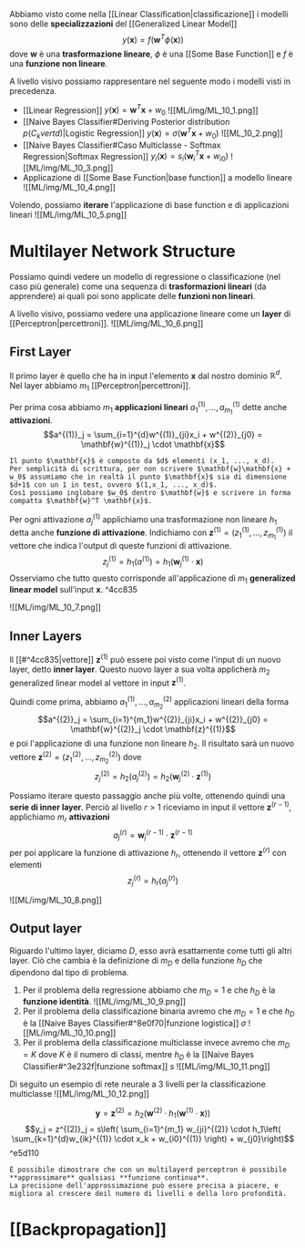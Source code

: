 Abbiamo visto come nella [[Linear Classification|classificazione]] i modelli sono delle **specializzazioni** del [[Generalized Linear Model]] $$y(\mathbf{x}) = f(\mathbf{w}^T\phi(\mathbf{x}))$$ dove $\mathbf{w}$ è una **trasformazione lineare**, $\phi$ è una [[Some Base Function]] e $f$ è una **funzione non lineare**.

A livello visivo possiamo rappresentare nel seguente modo i modelli visti in precedenza.
- [[Linear Regression]] $y(\mathbf{x}) = \mathbf{w}^T\mathbf{x} + w_0$ 
  ![[ML/img/ML_10_1.png]]
- [[Naive Bayes Classifier#Deriving Posterior distribution $p(C_k vert d)$|Logistic Regression]] $y(\mathbf{x}) = \sigma(\mathbf{w}^T\mathbf{x} + w_0)$
  ![[ML_10_2.png]]
- [[Naive Bayes Classifier#Caso Multiclasse - Softmax Regression|Softmax Regression]] $y_i(\mathbf{x}) = s_i(\mathbf{w}_i^T\mathbf{x} + w_{i0})$ 
  ![[ML/img/ML_10_3.png]] 
- Applicazione di [[Some Base Function|base function]] a modello lineare 
  ![[ML/img/ML_10_4.png]]

Volendo, possiamo **iterare** l'applicazione di base function e di applicazioni lineari
![[ML/img/ML_10_5.png]]


# Multilayer Network Structure
Possiamo quindi vedere un modello di regressione o classificazione (nel caso più generale) come una sequenza di **trasformazioni lineari** (da apprendere) ai quali poi sono applicate delle **funzioni non lineari**.

A livello visivo, possiamo vedere una applicazione lineare come un **layer** di [[Perceptron|percettroni]].
![[ML/img/ML_10_6.png]]

## First Layer
Il primo layer è quello che ha in input l'elemento $\mathbf{x}$ dal nostro dominio $\mathbb{R}^d$.
Nel layer abbiamo $m_1$ [[Perceptron|percettroni]].

Per prima cosa abbiamo $m_1$ **applicazioni lineari** $a^{(1)}_1, ..., a^{(1)}_{m_1}$ dette anche **attivazioni**.
$$a^{(1)}_j = \sum_{i=1}^{d}w^{(1)}_{ji}x_i + w^{(2)}_{j0} = \mathbf{w}^{(1)}_j  \cdot \mathbf{x}$$
```ad-note
Il punto $\mathbf{x}$ è composto da $d$ elementi (x_1, ..., x_d).
Per semplicità di scrittura, per non scrivere $\mathbf{w}\mathbf{x} + w_0$ assumiamo che in realtà il punto $\mathbf{x}$ sia di dimensione $d+1$ con un 1 in test, ovvero $(1,x_1, ..., x_d)$.
Così possiamo inglobare $w_0$ dentro $\mathbf{w}$ e scrivere in forma compatta $\mathbf{w}^T \mathbf{x}$.
```

Per ogni attivazione $a^{(1)}_j$ applichiamo una trasformazione non lineare $h_1$ detta anche **funzione di attivazione**.
Indichiamo con $\mathbf{z}^{(1)} = (z^{(1)}_1, ..., z^{(1)}_{m_1})$ il vettore che indica l'output di queste funzioni di attivazione.
$$z^{(1)}_j = h_1(a^{(1)}) = h_1(\mathbf{w}^{(1)}_j \cdot \mathbf{x})$$
Osserviamo che tutto questo corrisponde all'applicazione di $m_1$ **generalized linear model** sull'input $\mathbf{x}$. ^4cc835

![[ML/img/ML_10_7.png]]

## Inner Layers
Il [[#^4cc835|vettore]] $\mathbf{z}^{(1)}$ può essere poi visto come l'input di un nuovo layer, detto **inner layer**.
Questo nuovo layer a sua volta applicherà $m_2$ generalized linear model al vettore in input $\mathbf{z}^{(1)}$.

Quindi come prima, abbiamo  $a^{(1)}_1, ..., a^{(2)}_{m_2}$ applicazioni lineari della forma $$a^{(2)}_j = \sum_{i=1}^{m_1}w^{(2)}_{ji}x_i + w^{(2)}_{j0} = \mathbf{w}^{(2)}_j  \cdot \mathbf{z}^{(1)}$$ e poi l'applicazione di una funzione non lineare $h_2$.
Il risultato sarà un nuovo vettore $\mathbf{z}^{(2)} = (z^{(2)}_1, ...,z^{(2)}_{m_2})$ dove $$z^{(2)}_j = h_2(a^{(2)}_j) = h_2(\mathbf{w}^{(2)}_j \cdot \mathbf{z}^{(1)})$$

Possiamo iterare questo passaggio anche più volte, ottenendo quindi una **serie di inner layer**.
Perciò al livello $r > 1$ riceviamo in input il vettore $\mathbf{z}^{(r-1)}$, applichiamo $m_{r}$ **attivazioni** $$a^{(r)}_j = \mathbf{w}^{(r-1)}_j  \cdot \mathbf{z}^{(r-1)}$$ per poi applicare la funzione di attivazione $h_r$, ottenendo il vettore $\mathbf{z}^{(r)}$ con elementi $$z^{(r)}_j = h_r(a^{(r)}_j)$$

![[ML/img/ML_10_8.png]]

## Output layer
Riguardo l'ultimo layer, diciamo $D$, esso avrà esattamente come tutti gli altri layer.
Ciò che cambia è la definizione di $m_D$ e della funzione $h_D$ che dipendono dal tipo di problema.
1. Per il problema della regressione abbiamo che $m_D = 1$ e che $h_D$ è la **funzione identità**. 
   ![[ML/img/ML_10_9.png]]
2. Per il problema della classificazione binaria avremo che $m_D = 1$ e che $h_D$ è la [[Naive Bayes Classifier#^8e0f70|funzione logistica]] $\sigma$ 
   ![[ML/img/ML_10_10.png]]
3. Per il problema della classificazione multiclasse invece avremo che $m_D = K$ dove $K$ è il numero di classi, mentre $h_D$ è la [[Naive Bayes Classifier#^3e232f|funzione softmax]] $s$
   ![[ML/img/ML_10_11.png]]

Di seguito un esempio di rete neurale a 3 livelli per la classificazione multiclasse
![[ML/img/ML_10_12.png]]

$$\mathbf{y} = \mathbf{z}^{(2)} = h_2\left( \mathbf{w}^{(2)} \cdot h_1(\mathbf{w}^{(1)} \cdot \mathbf{x}) \right)$$
$$y_j = z^{(2)}_j = s\left( \sum_{i=1}^{m_1} w_{ji}^{(2)} \cdot h_1\left( \sum_{k=1}^{d}w_{ik}^{(1)} \cdot x_k + w_{i0}^{(1)} \right)  + w_{j0}\right)$$ ^e5d110


```ad-info
È possibile dimostrare che con un multilayerd perceptron è possibile **approssimare** qualsiasi **funzione continua**.
La precisione dell'approssimazione può essere precisa a piacere, e migliora al crescere deil numero di livelli e della loro profondità.
```

# [[Backpropagation]]